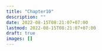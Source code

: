 ```yaml
---
title: "Chapter10"
description: ""
date: 2022-08-15T08:21:07+07:00
lastmod: 2022-08-15T08:21:07+07:00
draft: true
images: []
---
```

